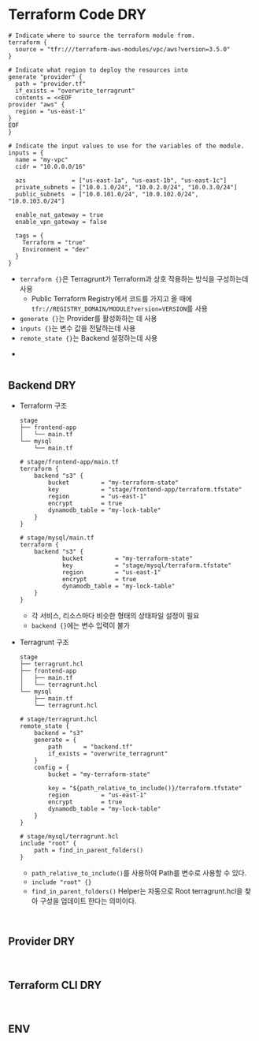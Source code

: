 # Terraform Code DRY
```
# Indicate where to source the terraform module from.
terraform {
  source = "tfr:///terraform-aws-modules/vpc/aws?version=3.5.0"
}

# Indicate what region to deploy the resources into
generate "provider" {
  path = "provider.tf"
  if_exists = "overwrite_terragrunt"
  contents = <<EOF
provider "aws" {
  region = "us-east-1"
}
EOF
}

# Indicate the input values to use for the variables of the module.
inputs = {
  name = "my-vpc"
  cidr = "10.0.0.0/16"

  azs             = ["us-east-1a", "us-east-1b", "us-east-1c"]
  private_subnets = ["10.0.1.0/24", "10.0.2.0/24", "10.0.3.0/24"]
  public_subnets  = ["10.0.101.0/24", "10.0.102.0/24", "10.0.103.0/24"]

  enable_nat_gateway = true
  enable_vpn_gateway = false

  tags = {
    Terraform = "true"
    Environment = "dev"
  }
}
```
* ```terraform {}```은 Terragrunt가 Terraform과 상호 작용하는 방식을 구성하는데 사용
    * Public Terraform Registry에서 코드를 가지고 올 때에 ```tfr://REGISTRY_DOMAIN/MODULE?version=VERSION```를 사용
* ```generate {}```는 Provider를 활성화하는 데 사용
* ```inputs {}```는 변수 값을 전달하는데 사용
* ```remote_state {}```는 Backend 설정하는데 사용
* ``````



## Backend DRY
* Terraform 구조
    ```
    stage
    ├── frontend-app
    │   └── main.tf
    └── mysql
        └── main.tf
    ```
    ```
    # stage/frontend-app/main.tf
    terraform {
        backend "s3" {
            bucket         = "my-terraform-state"
            key            = "stage/frontend-app/terraform.tfstate"
            region         = "us-east-1"
            encrypt        = true
            dynamodb_table = "my-lock-table"
        }
    }
    ```
    ```
    # stage/mysql/main.tf
    terraform {
        backend "s3" {
                bucket         = "my-terraform-state"
                key            = "stage/mysql/terraform.tfstate"
                region         = "us-east-1"
                encrypt        = true
                dynamodb_table = "my-lock-table"
        }
    }
    ```
    * 각 서비스, 리소스마다 비슷한 형태의 상태파일 설정이 필요
    * ```backend {}```에는 변수 입력이 불가

* Terragrunt 구조
    ```
    stage
    ├── terragrunt.hcl
    ├── frontend-app
    │   ├── main.tf
    │   └── terragrunt.hcl
    └── mysql
        ├── main.tf
        └── terragrunt.hcl
    ```
    ```
    # stage/terragrunt.hcl
    remote_state {
        backend = "s3"
        generate = {
            path      = "backend.tf"
            if_exists = "overwrite_terragrunt"
        }
        config = {
            bucket = "my-terraform-state"

            key = "${path_relative_to_include()}/terraform.tfstate"
            region         = "us-east-1"
            encrypt        = true
            dynamodb_table = "my-lock-table"
        }
    }
    ```
    ```
    # stage/mysql/terragrunt.hcl
    include "root" {
        path = find_in_parent_folders()
    }
    ```
    * ```path_relative_to_include()```를 사용하여 Path를 변수로 사용할 수 있다.
    * ```include "root" {}```
    * ```find_in_parent_folders()``` Helper는 자동으로 Root terragrunt.hcl을 찾아 구성을 업데이트 한다는 의미이다.
</br>

## Provider DRY




</br>


## Terraform CLI DRY




</br>




## ENV 


</br>



